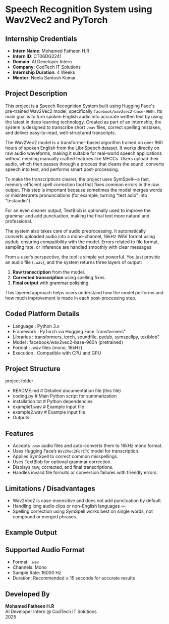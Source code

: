 # Speech Recognition System using Wav2Vec2 and PyTorch

## Internship Credentials

- **Intern Name**: Mohamed Fatheen H.R  
- **Intern ID**: CT06DG2241  
- **Domain**: AI Developer Intern  
- **Company**: CodTech IT Solutions  
- **Internship Duration**: 4 Weeks  
- **Mentor**: Neela Santosh Kumar  

## Project Description

This project is a Speech Recognition System built using Hugging Face's pre-trained Wav2Vec2 model, specifically `facebook/wav2vec2-base-960h`. Its main goal is to turn spoken English audio into accurate written text by using the latest in deep learning technology. Created as part of an internship, the system is designed to transcribe short `.wav` files, correct spelling mistakes, and deliver easy-to-read, well-structured transcripts.

The Wav2Vec2 model is a transformer-based algorithm trained on over 960 hours of spoken English from the LibriSpeech dataset. It works directly on raw audio waveforms, making it suitable for real-world speech applications without needing manually crafted features like MFCCs. Users upload their audio, which then passes through a process that cleans the sound, converts speech into text, and performs smart post-processing.

To make the transcriptions clearer, the project uses SymSpell—a fast, memory-efficient spell correction tool that fixes common errors in the raw output. This step is important because sometimes the model merges words or misinterprets pronunciations (for example, turning "test adio" into "testaudio").

For an even cleaner output, TextBlob is optionally used to improve the grammar and add punctuation, making the final text more natural and professional.

The system also takes care of audio preprocessing. It automatically converts uploaded audio into a mono-channel, 16kHz WAV format using pydub, ensuring compatibility with the model. Errors related to file format, sampling rate, or inference are handled smoothly with clear messages

From a user’s perspective, the tool is simple yet powerful. You just provide an audio file (`.wav`), and the system returns three layers of output:
1. **Raw transcription** from the model.
2. **Corrected transcription** using spelling fixes.
3. **Final output** with grammar polishing.

This layered approach helps users understand how the model performs and how much improvement is made in each post-processing step.

## Coded Platform Details
- Language      : Python 3.x
- Framework     : PyTorch via Hugging Face Transformers"
- Libraries     : transformers, torch, soundfile, pydub, symspellpy, textblob"
- Model         : facebook/wav2vec2-base-960h (pretrained)
- Format        : .wav files (mono, 16kHz)
- Execution     : Compatible with CPU and GPU

## Project Structure
project folder 
- README.md             # Detailed documentation file (this file)
- coding.py             # Main Python script for summarization
- installation.txt      # Python dependencies 
- example1.wav          # Example input file
- example2.wav          # Example input file
- Outputs 

## Features

-  Accepts `.wav` audio files and auto-converts them to 16kHz mono format.
-  Uses Hugging Face’s `Wav2Vec2ForCTC` model for transcription.
-  Applies SymSpell to correct common misspellings.
-  Uses TextBlob for optional grammar correction.
-  Displays raw, corrected, and final transcriptions.
-  Handles invalid file formats or conversion failures with friendly errors.

## Limitations / Disadvantages 

-  Wav2Vec2 is case-insensitive and does not add punctuation by default.
-  Handling long audio clips or non-English languages — 
-  Spelling correction using SymSpell works best on single words, not compound or merged phrases.

## Example Output


## Supported Audio Format

- Format: `.wav`
- Channels: Mono
- Sample Rate: 16000 Hz
- Duration: Recommended ≤ 15 seconds for accurate results

## Developed By

**Mohamed Fatheen H.R**  
AI Developer Intern @ CodTech IT Solutions  
2025
